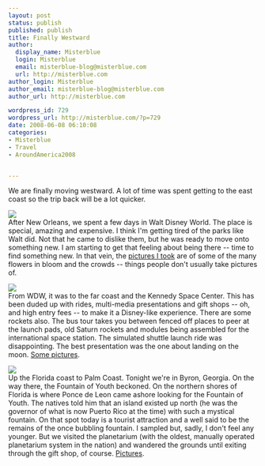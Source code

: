 ```yaml
---
layout: post
status: publish
published: publish
title: Finally Westward
author:
  display_name: Misterblue
  login: Misterblue
  email: misterblue-blog@misterblue.com
  url: http://misterblue.com
author_login: Misterblue
author_email: misterblue-blog@misterblue.com
author_url: http://misterblue.com

wordpress_id: 729
wordpress_url: http://misterblue.com/?p=729
date: 2008-06-08 06:10:08
categories:
- Misterblue
- Travel
- AroundAmerica2008


---
```

We are finally moving westward. A lot of time was spent getting to the east coast so the trip back will be a lot quicker.
<p>
<div class="g2image_float_left"><a href="/images/oldimages/IMG_4504.jpg"><img src="/images/oldimages/thumb/IMG_4504.jpg" class="oldImageThumb"/></a></div>After New Orleans, we spent a few days in Walt Disney World. The place is special, amazing and expensive. I think I'm getting tired of the parks like Walt did. Not that he came to dislike them, but he was ready to move onto something new. I am starting to get that feeling about being there -- time to find something new.
In that vein, the <a href="http://pics.misterblue.com/v/20080500-Trip/20080503-DisneyWorld/">pictures I took</a> are of some of the many flowers in bloom and the crowds -- things people don't usually take pictures of.
</p>
<p>
<div class="g2image_float_right"><a href="/images/oldimages/IMG_4593.jpg"><img src="/images/oldimages/thumb/IMG_4593.jpg" class="oldImageThumb"/></a></div>From WDW, it was to the far coast and the Kennedy Space Center.
This has been duded up with rides, multi-media presentations and gift shops -- oh, and high entry fees -- to make it a Disney-like experience. There are some rockets also. The bus tour takes you between fenced off places to peer at the launch pads, old Saturn rockets and modules being assembled for the international space station. The simulated shuttle launch ride was disappointing. The best presentation was the one about landing on the moon. <a href="http://pics.misterblue.com/v/20080500-Trip/20080606-KennedySpaceCenter/">Some pictures</a>.
</p>
<p>
<div class="g2image_float_left"><a href="/images/oldimages/IMG_4691.jpg"><img src="/images/oldimages/thumb/IMG_4691.jpg" class="oldImageThumb"/></a></div>Up the Florida coast to Palm Coast. Tonight we're in Byron, Georgia. On the way there, the Fountain of Youth beckoned.
On the northern shores of Florida is where Ponce de Leon came ashore looking for the Fountain of Youth. The natives told him that an island existed up north (he was the governor of what is now Puerto Rico at the time) with such a mystical fountain. On that spot today is a tourist attraction and a well said to be the remains of the once bubbling fountain. I sampled but, sadly, I don't feel any younger. But we visited the planetarium (with the oldest, manually operated planetarium system in the nation) and wandered the grounds until exiting through the gift shop, of course. <a href="http://pics.misterblue.com/v/20080500-Trip/20080607-FountainOfYouth/">Pictures</a>.
</p>
